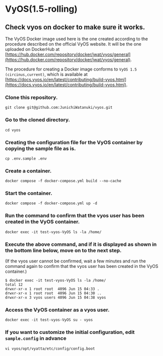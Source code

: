 # VyOS(1.5-rolling)

## Check vyos on docker to make sure it works.
The VyOS Docker image used here is the one created according to the procedure described on the official VyOS website.
It will be the one uploaded on DockerHub at [https://hub.docker.com/repository/docker/jwat/vyos/general](https://hub.docker.com/repository/docker/jwat/vyos/general).

The procedure for creating a Docker image conforms to `VyOS 1.5 (circinus,current)`, which is available at [https://docs.vyos.io/en/latest/contributing/build-vyos.html](https://docs.vyos.io/en/latest/contributing/build-vyos.html).

### Clone this repository.

```
git clone git@github.com:JunichiWatanuki/vyos.git
```

### Go to the cloned directory.

```
cd vyos
```

### Creating the configuration file for the VyOS container by copying the sample file as is.

```
cp .env.sample .env
```

### Create a container.

```
docker compose -f docker-compose.yml build --no-cache
```

### Start the container.

```
docker compose -f docker-compose.yml up -d
```

### Run the command to confirm that the vyos user has been created in the VyOS container.

```
docker exec -it test-vyos-VyOS ls -la /home/
```

### Execute the above command, and if it is displayed as shown in the bottom line below, move on to the next step.
(If the vyos user cannot be confirmed, wait a few minutes and run the command again to confirm that the vyos user has been created in the VyOS container.)

```
$ docker exec -it test-vyos-VyOS ls -la /home/
total 12
drwxr-xr-x 1 root root  4096 Jun 15 04:33 .
drwxr-xr-x 1 root root  4096 Jun 15 04:30 ..
drwxr-xr-x 3 vyos users 4096 Jun 15 04:38 vyos
```

### Access the VyOS container as a vyos user.

```
docker exec -it test-vyos-VyOS su - vyos
```

### If you want to customize the initial configuration, edit `sample.config` in advance

```
vi vyos/opt/vyatta/etc/config/config.boot
```
